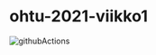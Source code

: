 # ohtu-2021-viikko1

![githubActions](https://github.com/KirillosTY/ohtu-2021-viikko1/actions/workflows/JI.yml/badge.svg)

